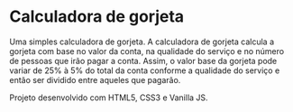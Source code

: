 # Calculadora de gorjeta
Uma simples calculadora de gorjeta.
A calculadora de gorjeta calcula a gorjeta com base no valor da conta, na qualidade do serviço e no número de pessoas que irão pagar a conta. Assim, o valor base da gorjeta pode variar de 25% à 5% do total da conta conforme a qualidade do serviço e então ser dividido entre aqueles que pagarão.

Projeto desenvolvido com HTML5, CSS3 e Vanilla JS.
